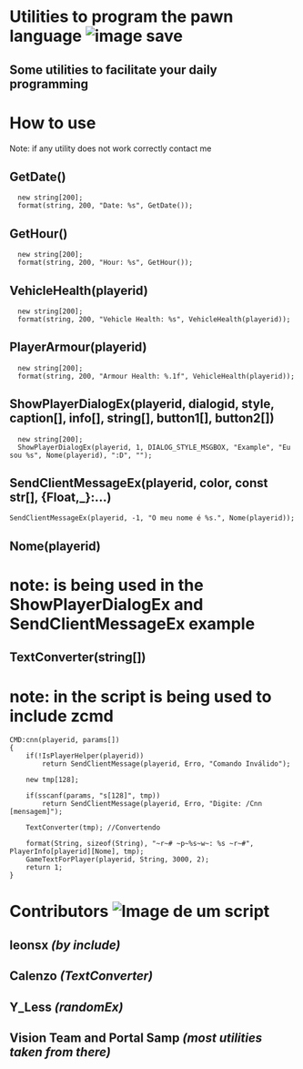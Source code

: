 # Utilities to program the pawn language ![image save](https://i.imgur.com/u3YscMK.png)
## Some utilities to facilitate your daily programming

# How to use 
 Note: if any utility does not work correctly contact me

## GetDate()
```pawn
  new string[200];
  format(string, 200, "Date: %s", GetDate());
```

## GetHour()
```pawn
  new string[200];
  format(string, 200, "Hour: %s", GetHour());
```

## VehicleHealth(playerid)
```pawn
  new string[200];
  format(string, 200, "Vehicle Health: %s", VehicleHealth(playerid));
```

## PlayerArmour(playerid)
```pawn
  new string[200];
  format(string, 200, "Armour Health: %.1f", VehicleHealth(playerid));
```

## ShowPlayerDialogEx(playerid, dialogid, style, caption[], info[], string[], button1[], button2[])
```pawn
  new string[200];
  ShowPlayerDialogEx(playerid, 1, DIALOG_STYLE_MSGBOX, "Example", "Eu sou %s", Nome(playerid), ":D", "");
```

## SendClientMessageEx(playerid, color, const str[], {Float,_}:...)
```pawn
SendClientMessageEx(playerid, -1, "O meu nome é %s.", Nome(playerid));
```

## Nome(playerid)
# note: is being used in the ShowPlayerDialogEx and SendClientMessageEx example

## TextConverter(string[])
# note: in the script is being used to include zcmd
```pawn
CMD:cnn(playerid, params[])
{
    if(!IsPlayerHelper(playerid))
        return SendClientMessage(playerid, Erro, "Comando Inválido");

    new tmp[128];

    if(sscanf(params, "s[128]", tmp))
        return SendClientMessage(playerid, Erro, "Digite: /Cnn [mensagem]");

    TextConverter(tmp); //Convertendo

    format(String, sizeof(String), "~r~# ~p~%s~w~: %s ~r~#", PlayerInfo[playerid][Nome], tmp);
    GameTextForPlayer(playerid, String, 3000, 2);
    return 1;
} 
```


# Contributors ![Image de um script](https://i.imgur.com/btQoQY9.png?1) 
## leonsx *(by include)*
## Calenzo *(TextConverter)*
## Y_Less *(randomEx)*
## Vision Team and Portal Samp *(most utilities taken from there)*
